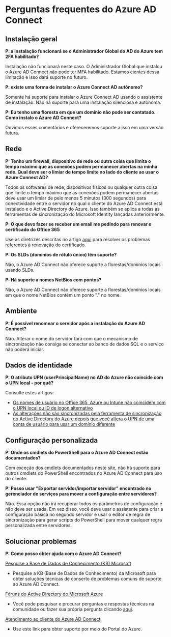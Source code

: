 <properties
	pageTitle="Azure AD Connect: perguntas frequentes | Microsoft Azure"
	description="Esta página tem perguntas frequentes sobre o Azure AD Connect."
	services="active-directory"
	documentationCenter=""
	authors="billmath"
	manager="stevenpo"
	editor="curtand"/>

<tags
	ms.service="active-directory"
	ms.workload="identity"
	ms.tgt_pltfrm="na"
	ms.devlang="na"
	ms.topic="article"
	ms.date="01/21/2016"
	ms.author="billmath"/>

# Perguntas frequentes do Azure AD Connect

## Instalação geral
**P: a instalação funcionará se o Administrador Global do AD do Azure tem 2FA habilitado?**

Instalação não funcionará neste caso. O Administrador Global que instalou o Azure AD Connect não pode ter MFA habilitado. Estamos cientes dessa limitação e isso dará suporte no futuro.

**P: existe uma forma de instalar o Azure Connect AD autônomo?**

Somente há suporte para instalar o Azure Connect AD usando o assistente de instalação. Não há suporte para uma instalação silenciosa e autônoma.

**P: Eu tenho uma floresta em que um domínio não pode ser contatado. Como instalo o Azure AD Connect?**

Ouvimos esses comentários e ofereceremos suporte a isso em uma versão futura.

## Rede
**P: Tenho um firewall, dispositivo de rede ou outra coisa que limita o tempo máximo que as conexões podem permanecer abertas na minha rede. Qual deve ser o limiar de tempo limite no lado do cliente ao usar o Azure Connect AD?**

Todos os softwares de rede, dispositivos físicos ou qualquer outra coisa que limite o tempo máximo que as conexões podem permanecer abertas deve usar um limiar de pelo menos 5 minutos (300 segundos) para conectividade entre o servidor no qual o cliente do Azure AD Connect está instalado e o Active Directory do Azure. Isso também se aplica a todas as ferramentas de sincronização do Microsoft Identity lançadas anteriormente.

**P: O que devo fazer se receber um email me pedindo para renovar o certificado do Office 365**

Use as diretrizes descritas no artigo [aqui](active-directory-aadconnect-o365-certs.md) para resolver os problemas referentes à renovação do certificado.

**P: Os SLDs (domínios de rótulo único) têm suporte?**

Não, o Azure AD Connect não oferece suporte a florestas/domínios locais usando SLDs.

**P: Há suporte a nomes NetBios com pontos?**

Não, o Azure AD Connect não oferece suporte a florestas/domínios locais em que o nome NetBios contém um ponto "." no nome.

## Ambiente

**P: É possível renomear o servidor após a instalação do Azure AD Connect?**

Não. Alterar o nome do servidor fará com que o mecanismo de sincronização não consiga se conectar ao banco de dados SQL e o serviço não poderá iniciar.

## Dados de identidade

**P: O atributo UPN (userPrincipalName) no AD do Azure não coincide com o UPN local - por quê?**

Consulte estes artigos:

- [Os nomes de usuário no Office 365, Azure ou Intune não coincidem com o UPN local ou ID de logon alternativo](https://support.microsoft.com/pt-BR/kb/2523192)
- [As alterações não são sincronizadas pela ferramenta de sincronização do Active Directory do Azure depois que você altera o UPN de uma conta de usuário para usar um domínio diferente](https://support.microsoft.com/pt-BR/kb/2669550)

## Configuração personalizada

**P: Onde os cmdlets do PowerShell para o Azure AD Connect estão documentados?**

Com exceção dos cmdlets documentados neste site, não há suporte para outros cmdlets do PowerShell encontrados no Azure AD Connect para uso do cliente.

**P: Posso usar "Exportar servidor/importar servidor" encontrado no gerenciador de serviços para mover a configuração entre servidores?**

Não. Essa opção não irá recuperar todos os parâmetros de configuração e não deve ser usada. Em vez disso, você deve usar o assistente para criar a configuração básica no segundo servidor e usar o editor de regra de sincronização para gerar scripts do PowerShell para mover qualquer regra personalizada entre servidores.

## Solucionar problemas

**P: Como posso obter ajuda com o Azure AD Connect?**

[Pesquise a Base de Dados de Conhecimento (KB) Microsoft](https://www.microsoft.com/pt-BR/Search/result.aspx?q=azure%20active%20directory%20connect&form=mssupport)

- Pesquise a KB (Base de Dados de Conhecimento) da Microsoft para obter soluções técnicas de conserto de problemas comuns de suporte ao Azure AD Connect.

[Fóruns do Active Directory do Microsoft Azure](https://social.msdn.microsoft.com/Forums/azure/pt-BR/home?forum=WindowsAzureAD)

- Você pode pesquisar e procurar perguntas e respostas técnicas na comunidade ou fazer sua própria pergunta clicando [aqui](https://social.msdn.microsoft.com/Forums/azure/pt-BR/newthread?category=windowsazureplatform&forum=WindowsAzureAD&prof=required).


[Atendimento ao cliente do Azure AD Connect](https://manage.windowsazure.com/?getsupport=true)

- Use este link para obter suporte por meio do Portal do Azure.

<!---HONumber=AcomDC_0128_2016-->